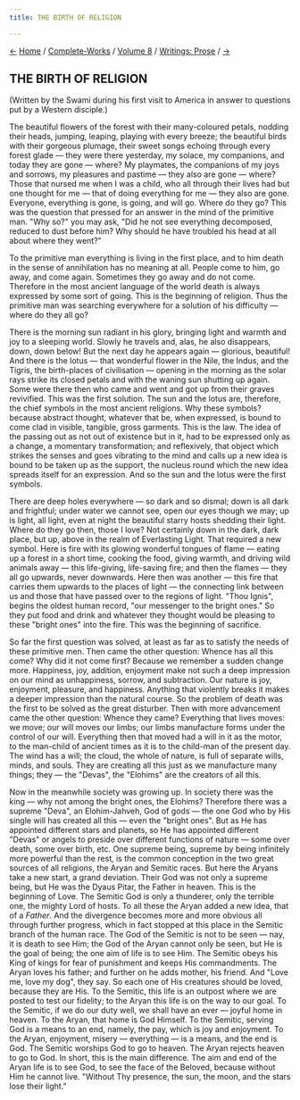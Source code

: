 ```yaml
---
title: THE BIRTH OF RELIGION

---
```

<div>

[←](struggle_for_expansion.htm) [Home](../../../index.htm) /
[Complete-Works](../../complete_works.htm) / [Volume
8](../volume_8_contents.htm) / [Writings:
Prose](writings_prose_contents.htm) / [→](four_paths_of_yoga.htm)

  

## THE BIRTH OF RELIGION

(Written by the Swami during his first visit to America in answer to
questions put by a Western disciple.)

The beautiful flowers of the forest with their many-coloured petals,
nodding their heads, jumping, leaping, playing with every breeze; the
beautiful birds with their gorgeous plumage, their sweet songs echoing
through every forest glade — they were there yesterday, my solace, my
companions, and today they are gone — where? My playmates, the
companions of my joys and sorrows, my pleasures and pastime — they also
are gone — where? Those that nursed me when I was a child, who all
through their lives had but one thought for me — that of doing
everything for me — they also are gone. Everyone, everything is gone, is
going, and will go. Where do they go? This was the question that pressed
for an answer in the mind of the primitive man. "Why so?" you may ask,
"Did he not see everything decomposed, reduced to dust before him? Why
should he have troubled his head at all about where they went?"

To the primitive man everything is living in the first place, and to him
death in the sense of annihilation has no meaning at all. People come to
him, go away, and come again. Sometimes they go away and do not come.
Therefore in the most ancient language of the world death is always
expressed by some sort of going. This is the beginning of religion. Thus
the primitive man was searching everywhere for a solution of his
difficulty — where do they all go?

There is the morning sun radiant in his glory, bringing light and warmth
and joy to a sleeping world. Slowly he travels and, alas, he also
disappears, down, down below! But the next day he appears again —
glorious, beautiful! And there is the lotus — that wonderful flower in
the Nile, the Indus, and the Tigris, the birth-places of civilisation —
opening in the morning as the solar rays strike its closed petals and
with the waning sun shutting up again. Some were there then who came and
went and got up from their graves revivified. This was the first
solution. The sun and the lotus are, therefore, the chief symbols in the
most ancient religions. Why these symbols? because abstract thought,
whatever that be, when expressed, is bound to come clad in visible,
tangible, gross garments. This is the law. The idea of the passing out
as not out of existence but in it, had to be expressed only as a change,
a momentary transformation; and reflexively, that object which strikes
the senses and goes vibrating to the mind and calls up a new idea is
bound to be taken up as the support, the nucleus round which the new
idea spreads itself for an expression. And so the sun and the lotus were
the first symbols.

There are deep holes everywhere — so dark and so dismal; down is all
dark and frightful; under water we cannot see, open our eyes though we
may; up is light, all light, even at night the beautiful starry hosts
shedding their light. Where do they go then, those I love? Not certainly
down in the dark, dark place, but up, above in the realm of Everlasting
Light. That required a new symbol. Here is fire with its glowing
wonderful tongues of flame — eating up a forest in a short time, cooking
the food, giving warmth, and driving wild animals away — this
life-giving, life-saving fire; and then the flames — they all go
upwards, never downwards. Here then was another — this fire that carries
them upwards to the places of light — the connecting link between us and
those that have passed over to the regions of light. "Thou Ignis",
begins the oldest human record, "our messenger to the bright ones." So
they put food and drink and whatever they thought would be pleasing to
these "bright ones" into the fire. This was the beginning of sacrifice.

So far the first question was solved, at least as far as to satisfy the
needs of these primitive men. Then came the other question: Whence has
all this come? Why did it not come first? Because we remember a sudden
change more. Happiness, joy, addition, enjoyment make not such a deep
impression on our mind as unhappiness, sorrow, and subtraction. Our
nature is joy, enjoyment, pleasure, and happiness. Anything that
violently breaks it makes a deeper impression than the natural course.
So the problem of death was the first to be solved as the great
disturber. Then with more advancement came the other question: Whence
they came? Everything that lives moves: we move; our will moves our
limbs; our limbs manufacture forms under the control of our will.
Everything then that moved had a will in it as the motor, to the
man-child of ancient times as it is to the child-man of the present day.
The wind has a will; the cloud, the whole of nature, is full of separate
wills, minds, and souls. They are creating all this just as we
manufacture many things; they — the "Devas", the "Elohims" are the
creators of all this.

Now in the meanwhile society was growing up. In society there was the
king — why not among the bright ones, the Elohims? Therefore there was a
supreme "Deva", an Elohim-Jahveh, God of gods — the one God who by His
single will has created all this — even the "bright ones". But as He has
appointed different stars and planets, so He has appointed different
"Devas" or angels to preside over different functions of nature — some
over death, some over birth, etc. One supreme being, supreme by being
infinitely more powerful than the rest, is the common conception in the
two great sources of all religions, the Aryan and Semitic races. But
here the Aryans take a new start, a grand deviation. Their God was not
only a supreme being, but He was the Dyaus Pitar, the Father in heaven.
This is the beginning of Love. The Semitic God is only a thunderer, only
the terrible one, the mighty Lord of hosts. To all these the Aryan added
a new idea, that of a *Father*. And the divergence becomes more and more
obvious all through further progress, which in fact stopped at this
place in the Semitic branch of the human race. The God of the Semitic is
not to be seen — nay, it is death to see Him; the God of the Aryan
cannot only be seen, but He is the goal of being; the one aim of life is
to see Him. The Semitic obeys his King of kings for fear of punishment
and keeps His commandments. The Aryan loves his father; and further on
he adds mother, his friend. And "Love me, love my dog", they say. So
each one of His creatures should be loved, because they are His. To the
Semitic, this life is an outpost where we are posted to test our
fidelity; to the Aryan this life is on the way to our goal. To the
Semitic, if we do our duty well, we shall have an ever — joyful home in
heaven. To the Aryan, that home is God Himself. To the Semitic, serving
God is a means to an end, namely, the pay, which is joy and enjoyment.
To the Aryan, enjoyment, misery — everything — is a means, and the end
is God. The Semitic worships God to go to heaven. The Aryan rejects
heaven to go to God. In short, this is the main difference. The aim and
end of the Aryan life is to see God, to see the face of the Beloved,
because without Him he cannot live. "Without Thy presence, the sun, the
moon, and the stars lose their light."

</div>
